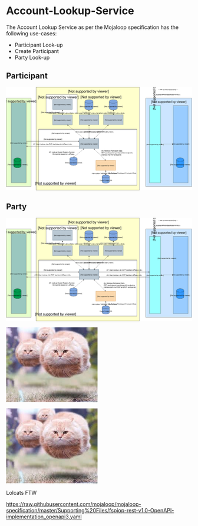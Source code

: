 # Account-Lookup-Service

The Account Lookup Service as per the Mojaloop specification has the following use-cases:

* Participant Look-up
* Create Participant
* Party Look-up

## Participant

![](../.gitbook/assets/arch-flow-account-lookup-paticipants.svg)

## Party

![](../.gitbook/assets/arch-flow-account-lookup-parties%20%281%29.svg)

![testing caption](../.gitbook/assets/bestimageontheinternet.jpeg)

![testing captionv2](../.gitbook/assets/test/bestimageontheinternetv2.jpeg)



Lolcats FTW

<swagger>https://raw.githubusercontent.com/mojaloop/mojaloop-specification/master/Supporting%20Files/fspiop-rest-v1.0-OpenAPI-implementation_openapi3.yaml</swagger>

